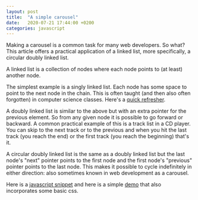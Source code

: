 ```yaml
---
layout: post
title:  "A simple carousel"
date:   2020-07-21 17:44:00 +0200
categories: javascript
---
```


Making a carousel is a common task for many web developers. So what? This article offers a practical application of a linked list, more specifically, a circular doubly linked list.

A linked list is a collection of nodes where each node points to (at least) another node.

The simplest example is a singly linked list. Each node has some space to point to the next node in the chain. This is often taught (and then also often forgotten) in computer science classes. Here's a [quick refresher](https://www.geeksforgeeks.org/linked-list-set-1-introduction/).

A doubly linked list is similar to the above but with an extra pointer for the previous element. So from any given node it is possible to go forward or backward. A common practical example of this is a track list in a CD player. You can skip to the next track or to the previous and when you hit the last track (you reach the end) or the first track (you reach the beginning) that's it.

A circular doubly linked list is the same as a doubly linked list but the last node's "next" pointer points to the first node and the first node's "previous" pointer points to the last node. This makes it possible to cycle indefinitely in either direction: also sometimes known in web development as a carousel.

Here is a [javascript snippet](https://gist.github.com/wrburnham/861bb1f5f351253dffbd45baabf09aff) and here is a simple [demo](/etc/simple-carousel/demo.html) that also incorporates some basic css.
